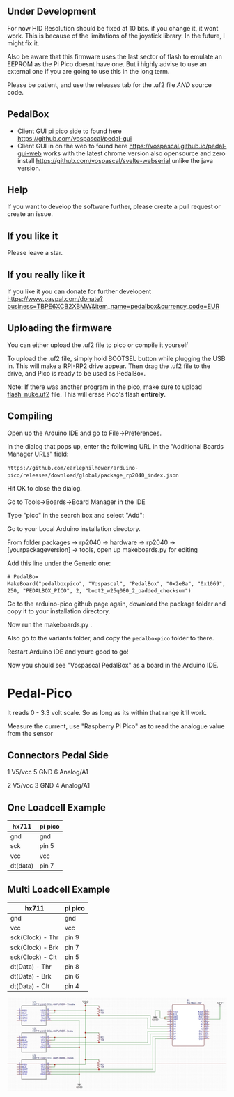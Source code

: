 ## Under Development 

For now HID Resolution should be fixed at 10 bits. if you change it, it wont work. This is because of the limitations of the joystick library. In the future, I might fix it. 

Also be aware that this firmware uses the last sector of flash to emulate an EEPROM as the Pi Pico doesnt have one. But i highly advise to use an external one if you are going to use this in the long term.

Please be patient, and use the releases tab for the .uf2 file *AND* source code.

## PedalBox
- Client GUI pi pico side to found here https://github.com/vospascal/pedal-gui
- Client GUI in on the web to found here https://vospascal.github.io/pedal-gui-web works with the latest chrome version also opensource and zero install https://github.com/vospascal/svelte-webserial unlike the java version.

## Help
If you want to develop the software further, please create a pull request or create an issue.

## If you like it
Please leave a star.

## If you really like it
If you like it you can donate for further developent
https://www.paypal.com/donate?business=TBPE6XCB2XBMW&item_name=pedalbox&currency_code=EUR

## Uploading the firmware
You can either upload the .uf2 file to pico or compile it yourself

To upload the .uf2 file, simply hold BOOTSEL button while plugging the USB in. This will make a RPI-RP2 drive appear. Then drag the .uf2 file to the drive, and Pico is ready to be used as PedalBox.

Note: If there was another program in the pico, make sure to upload [flash_nuke.uf2](https://github.com/vospascal/pedal-pico/raw/main/flash_nuke.uf2) file. This will erase Pico's flash **entirely**. 
## Compiling
Open up the Arduino IDE and go to File->Preferences.

In the dialog that pops up, enter the following URL in the "Additional Boards Manager URLs" field:

`https://github.com/earlephilhower/arduino-pico/releases/download/global/package_rp2040_index.json`

Hit OK to close the dialog.

Go to Tools->Boards->Board Manager in the IDE

Type "pico" in the search box and select "Add":

Go to your Local Arduino installation directory.

From folder packages -> rp2040 -> hardware -> rp2040 -> [yourpackageversion] -> tools, open up makeboards.py for editing

Add this line under the Generic one:

```
# PedalBox
MakeBoard("pedalboxpico", "Vospascal", "PedalBox", "0x2e8a", "0x1069", 250, "PEDALBOX_PICO", 2, "boot2_w25q080_2_padded_checksum")
```

Go to the arduino-pico github page again, download the package folder and copy it to your installation directory.

Now run the makeboards.py .

Also go to the variants folder, and copy the `pedalboxpico` folder to there.

Restart Arduino IDE and youre good to go!

Now you should see "Vospascal PedalBox" as a board in the Arduino IDE.

# Pedal-Pico
It reads 0 - 3.3 volt scale. So as long as its within that range it'll work.

Measure the current, use "Raspberry Pi Pico" as to read the analogue value from the sensor

## Connectors Pedal Side
1 V5/vcc
5 GND
6 Analog/A1

2 V5/vcc
3 GND
4 Analog/A1


## One Loadcell Example

| hx711  | pi pico  | 
|---|---|
| gnd  |  gnd |
| sck  | pin 5  | 
| vcc  | vcc  |
| dt(data)  |  pin 7 |

## Multi Loadcell Example

| hx711  | pi pico  | 
|---|---|
| gnd  |  gnd |
| vcc  | vcc  |
| sck(Clock) - Thr  | pin 9  |
| sck(Clock) - Brk | pin 7  |
| sck(Clock) - Clt | pin 5  |
| dt(Data) - Thr |  pin 8 |
| dt(Data) - Brk |  pin 6 |
| dt(Data) - Clt |  pin 4 |

![Alt text](hx711_multiple.jpeg?raw=true "multi hx711")
